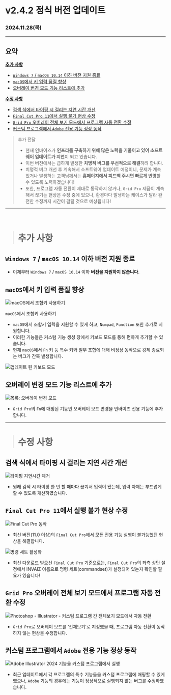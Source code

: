 # v2.4.2 정식 버전 업데이트

### 2024.11.28(목)

---

## 요약

**[추가 사항](#추가-사항)**

- [`Windows 7` / `macOS 10.14` 이하 버전 지원 종료](#windows-7--macos-1014-이하-버전-지원-종료)
- [`macOS`에서 키 입력 품질 향상](#macos에서-키-입력-품질-향상)
- [오버레이 변경 모드 기능 리스트에 추가](#오버레이-변경-모드-기능-리스트에-추가)

**[수정 사항](#수정-사항)**

- [검색 식에서 타이핑 시 걸리는 지연 시간 개선](#검색-식에서-타이핑-시-걸리는-지연-시간-개선)
- [`Final Cut Pro 11`에서 실행 불가 현상 수정](#final-cut-pro-11에서-실행-불가-현상-수정)
- [`Grid Pro` 오버레이 전체 보기 모드에서 프로그램 자동 전환 수정](#grid-pro-오버레이-전체-보기-모드에서-프로그램-자동-전환-수정)
- [커스텀 프로그램에서 `Adobe` 전용 기능 정상 동작](#커스텀-프로그램에서-adobe-전용-기능-정상-동작)

> 추가 전달
>
> - 현재 인바이즈가 **인프라를 구축하기 위해 많은 노력을 기울이고 있어 소프트웨어 업데이트가 지연**이 되고 있습니다.
> - 이번 버전에서는 급하게 발생한 **치명적 버그를 우선적으로 해결**하려 합니다.
> - 치명적 버그 개선 후 계속해서 소프트웨어 업데이트 예정이니, 문제가 계속 있거나 발생하는 고객님께서는 **홈페이지에서 피드백 주시면 빠르게 반영**할 수 있도록 노력하겠습니다!
> - 또한, 프로그램 자동 전환이 제대로 동작하지 않거나, `Grid Pro` 제품이 계속해서 끊기는 현상은 수정 중에 있으나, 환경마다 발생하는 케이스가 달라 완전한 수정까지 시간이 걸릴 것으로 예상됩니다!

---

<br />

> # 추가 사항

## `Windows 7` / `macOS 10.14` 이하 버전 지원 종료

- 이제부터 `Windows 7` / `macOS 10.14` 이하 **버전을 지원하지 않습니다.**

## `macOS`에서 키 입력 품질 향상

![`macOS`에서 조합키 사용하기](../assets/v2.4.2/macOS_combine_keys.gif)

`macOS`에서 조합키 사용하기

- `macOS`에서 조합키 입력을 지원할 수 있게 하고, `Numpad`, `Function` 또한 추가로 지원합니다.
- 이러한 기능들은 커스텀 기능 생성 창에서 키보드 모드를 통해 편하게 추가할 수 있습니다.
- 현재 `macOS`에서 `Fn` 키 등 특수 키와 일부 조합에 대해 비정상 동작으로 강제 종료되는 버그가 간혹 발생합니다.

![업데이트 된 키보드 모드](../assets/v2.4.2/macOS_keyboard_mode.png)

## 오버레이 변경 모드 기능 리스트에 추가

![목록: 오버레이 변경 모드](../assets/v2.4.2/change_overlay_mode.png)

- `Grid Pro`의 `Fn`에 매핑된 기능인 오버레이 모드 변경을 인바이즈 전용 기능에 추가합니다.

---

> # 수정 사항

## 검색 식에서 타이핑 시 걸리는 지연 시간 개선

![타이핑 지연시간 제거](../assets/v2.4.2/search-typing-optimize.gif)

- 원래 검색 시 타이핑 한 번 할 때마다 끊겨서 입력이 됐는데, 입력 자체는 부드럽게 할 수 있도록 개선하였습니다.

## `Final Cut Pro 11`에서 실행 불가 현상 수정

![`Final Cut Pro` 동작](../assets/v2.4.2/final-cut-pro.gif)

- 최신 버전(11.0 이상)의 `Final Cut Pro`에서 모든 전용 기능 실행이 불가능했던 현상을 해결합니다.

![명령 세트 활성화](../assets/v2.4.2/command_set.png)

- 최신 다운로드 받으신 `Final Cut Pro` 기준으로는, `Final Cut Pro`의 좌측 상단 설정에서 INVAIZ 이름으로 명령 세트(commandset)가 설정되어 있는지 확인할 필요가 있습니다!

## `Grid Pro` 오버레이 전체 보기 모드에서 프로그램 자동 전환 수정

![Photoshop - Illustrator - 커스텀 프로그램 간 전체보기 모드에서 자동 전환](../assets/v2.4.2/auto-focus-on-all-mode.gif)

- `Grid Pro`로 오버레이 모드를 ‘전체보기’로 지정했을 때, 프로그램 자동 전환이 동작하지 않는 현상을 수정합니다.

## 커스텀 프로그램에서 `Adobe` 전용 기능 정상 동작

![`Adobe Illustrator 2024` 기능을 커스텀 프로그램에서 실행](../assets/v2.4.2/adobe-on-custom.gif)

- 최근 업데이트에서 각 프로그램의 특수 기능들을 커스텀 프로그램에 매핑할 수 있게 했으나, `Adobe` 기능의 경우에는 기능이 정상적으로 실행되지 않는 버그를 수정하였습니다.
